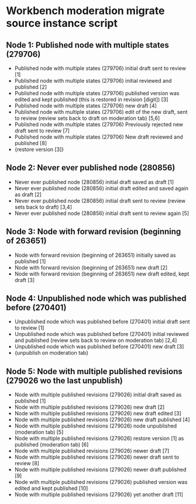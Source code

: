 # Workbench moderation migrate source instance script

## Node 1: Published node with multiple states (279706)
- Published node with multiple states (279706) initial draft sent to review [1]
- Published node with multiple states (279706) initial reviewed and published
  [2]
- Published node with multiple states (279706) published version was edited and
  kept published (this is restored in revision [digit]) [3]
- Published node with multiple states (279706) new draft [4]
- Published node with multiple states (279706) edit of the new draft, sent to
  review (review sets back to draft on moderation tab) [5,6]
- Published node with multiple states (279706) Previously rejected new draft
  sent to review [7]
- Published node with multiple states (279706) New draft reviewed and published
  [8]
- {restore version [3]}

## Node 2: Never ever published node (280856)
- Never ever published node (280856) initial draft saved as draft [1]
- Never ever published node (280856) initial draft edited and saved again as
  draft [2]
- Never ever published node (280856) initial draft sent to review (review sets
  back to draft) [3,4]
- Never ever published node (280856) initial draft sent to review again [5]

## Node 3: Node with forward revision (beginning of 263651)
- Node with forward revision (beginning of 263651) initially saved as published
  [1]
- Node with forward revision (beginning of 263651) new draft [2]
- Node with forward revision (beginning of 263651) new draft edited, kept draft
  [3]

## Node 4: Unpublished node which was published before (270401)
- Unpublished node which was published before (270401) initial draft sent to
  review [1]
- Unpublished node which was published before (270401) initial reviewed and
  published (review sets back to review on moderation tab) [2,4]
- Unpublished node which was published before (270401) new draft [3]
- {unpublish on moderation tab}

## Node 5: Node with multiple published revisions (279026 wo the last unpublish)
- Node with multiple published revisions (279026) initial draft saved as
  published [1]
- Node with multiple published revisions (279026) new draft [2]
- Node with multiple published revisions (279026) new draft edited [3]
- Node with multiple published revisions (279026) new draft published [4]
- Node with multiple published revisions (279026) node unpublished (moderation
  tab) [5]
- Node with multiple published revisions (279026) restore version [1] as
  published (moderation tab) [6]
- Node with multiple published revisions (279026) newer draft [7]
- Node with multiple published revisions (279026) newer draft sent to review [8]
- Node with multiple published revisions (279026) newer draft published [9]
- Node with multiple published revisions (279026) published version was edited
  and kept published [10]
- Node with multiple published revisions (279026) yet another draft [11]

